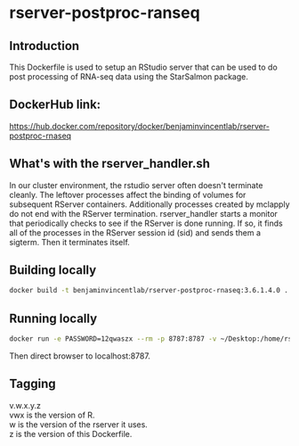# rserver-postproc-ranseq

## Introduction
This Dockerfile is used to setup an RStudio server that can be used to do post processing of RNA-seq data using the StarSalmon package.


## DockerHub link:  
https://hub.docker.com/repository/docker/benjaminvincentlab/rserver-postproc-rnaseq   


## What's with the rserver_handler.sh
In our cluster environment, the rstudio server often doesn't terminate cleanly.  The leftover processes affect the binding of volumes for subsequent RServer containers. Additionally processes created by mclapply do not end with the RServer termination.  rserver_handler starts a monitor that periodically checks to see if the RServer is done running.  If so, it finds all of the processes in the RServer session id (sid) and sends them a sigterm. Then it terminates itself.


## Building locally
```bash
docker build -t benjaminvincentlab/rserver-postproc-rnaseq:3.6.1.4.0 .
```


## Running locally
```bash
docker run -e PASSWORD=12qwaszx --rm -p 8787:8787 -v ~/Desktop:/home/rstudio   benjaminvincentlab/rserver-postproc-rnaseq:3.6.1.4.0 8787
```
Then direct browser to localhost:8787.  

## Tagging
v.w.x.y.z  
vwx is the version of R.  
w is the version of the rserver it uses.  
z is the version of this Dockerfile.  

